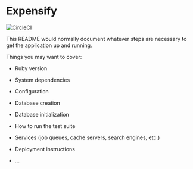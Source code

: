 # Expensify

[![CircleCI](https://circleci.com/gh/cristian-castrillon/mis-gastos.svg?style=svg)](https://circleci.com/gh/cristian-castrillon/mis-gastos)

This README would normally document whatever steps are necessary to get the
application up and running.

Things you may want to cover:

* Ruby version

* System dependencies

* Configuration

* Database creation

* Database initialization

* How to run the test suite

* Services (job queues, cache servers, search engines, etc.)

* Deployment instructions

* ...
